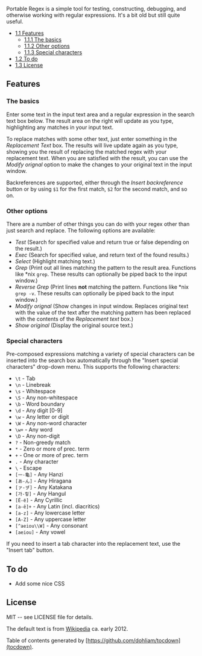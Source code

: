 Portable Regex is a simple tool for testing, constructing, debugging, and otherwise working with regular expressions. It's a bit old but still quite useful.

* [1.1 Features](#features)
  * [1.1.1 The basics](#the-basics)
  * [1.1.2 Other options](#other-options)
  * [1.1.3 Special characters](#special-characters)
* [1.2 To do](#to-do)
* [1.3 License](#license)

## Features

### The basics

Enter some text in the input text area and a regular expression in the search text box below. The result area on the right will update as you type, highlighting any matches in your input text.

To replace matches with some other text, just enter something in the _Replacement Text_ box. The results will live update again as you type, showing you the result of replacing the matched regex with your replacement text. When you are satisfied with the result, you can use the _Modify orignal_ option to make the changes to your original text in the input window.

Backreferences are supported, either through the _Insert backreference_ button or by using `$1` for the first match, `$2` for the second match, and so on.

### Other options

There are a number of other things you can do with your regex other than just search and replace. The following options are available:

* _Test_ (Search for specified value and return true or false depending on the result.)
* _Exec_ (Search for specified value, and return text of the found results.)
* _Select_ (Highlight matching text.)
* _Grep_ (Print out all lines matching the pattern to the result area. Functions like *nix `grep`. These results can optionally be piped back to the input window.)
* _Reverse Grep_ (Print lines **not** matching the pattern. Functions like *nix `grep -v`. These results can optionally be piped back to the input window.)
* _Modify orignal_ (Show changes in input window. Replaces original text with the value of the text after the matching pattern has been replaced with the contents of the _Replacement text_ box.)
* _Show original_ (Display the original source text.)


### Special characters

Pre-composed expressions matching a variety of special characters can be inserted into the search box automatically through the "Insert special characters" drop-down menu. This supports the following characters:

* `\t` - Tab
* `\n` - Linebreak
* `\s` - Whitespace
* `\S` - Any non-whitespace
* `\b` - Word boundary
* `\d` - Any digit [0-9]
* `\w` - Any letter or digit
* `\W` - Any non-word character
* `\w+` - Any word
* `\D` - Any non-digit
* `?` - Non-greedy match
* `*` - Zero or more of prec. term
* `+` - One or more of prec. term
* `.` - Any character
* `\` - Escape
* `[一-龜]` - Any Hanzi
* `[あ-ん]` - Any Hiragana
* `[ァ-ヺ]` - Any Katakana
* `[가-힣]` - Any Hangul
* `[Ё-ё]` - Any Cyrillic
* `[a-ȇ]+` - Any Latin (incl. diacritics)
* `[a-z]` - Any lowercase letter
* `[A-Z]` - Any uppercase letter
* `[^aeiou\\W]` - Any consonant
* `[aeiou]` - Any vowel

If you need to insert a tab character into the replacement text, use the "Insert tab" button.


## To do

* Add some nice CSS

## License

MIT -- see LICENSE file for details.

The default text is from [Wikipedia](http://en.wikipedia.org/wiki/Regular_expression) ca. early 2012.

Table of contents generated by [https://github.com/dohliam/tocdown](tocdown).
